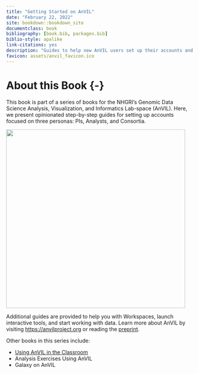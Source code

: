 ```yaml
---
title: "Getting Started on AnVIL"
date: "February 22, 2022"
site: bookdown::bookdown_site
documentclass: book
bibliography: [book.bib, packages.bib]
biblio-style: apalike
link-citations: yes
description: "Guides to help new AnVIL users set up their accounts and start doing research on the AnVIL platform"
favicon: assets/anvil_favicon.ico
---
```




# About this Book {-}

This book is part of a series of books for the NHGRI’s Genomic Data Science Analysis, Visualization, and Informatics Lab-space (AnVIL).  Here, we present opinionated step-by-step guides for setting up accounts focused on three personas: PIs, Analysts, and Consortia.

<img src="index_files/figure-html//18yUr5XSEMgPk8JXFLKfG9JF7L9NpKbCF_mIcXagogKg_gf8e59f4b48_0_0.png" width="480" />

Additional guides are provided to help you with Workspaces, launch interactive tools, and start working with data.  Learn more about AnVIL by visiting https://anvilproject.org or reading the [preprint](https://www.biorxiv.org/content/10.1101/2021.04.22.436044v1).

Other books in this series include:

- [Using AnVIL in the Classroom](https://jhudatascience.org/AnVIL_Book_Teacher_Guide)
- Analysis Exercises Using AnVIL
- Galaxy on AnVIL
